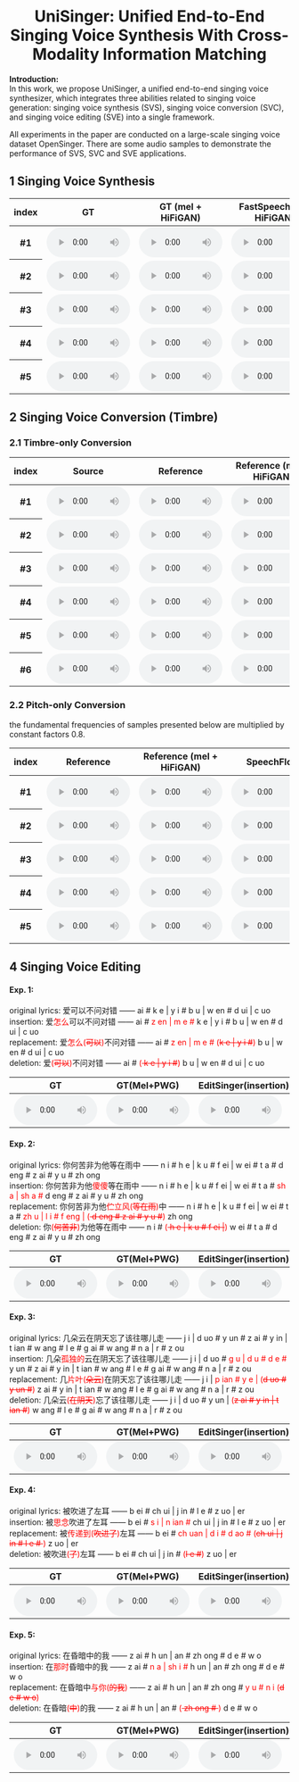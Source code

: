 # <center>UniSinger: Unified End-to-End Singing Voice Synthesis With Cross-Modality Information Matching</center>

**Introduction:**<br> 
In this work, we propose UniSinger, a unified end-to-end singing voice synthesizer, which integrates three abilities related to singing voice generation: singing voice synthesis (SVS), singing voice conversion (SVC), and singing voice editing (SVE) into a single framework. 

All experiments in the paper are conducted on a large-scale singing voice dataset OpenSinger. There are some audio samples to demonstrate the performance of SVS, SVC and SVE applications.

## 1 Singing Voice Synthesis

<div>
    <table style='width: 100%;'>
        <thead>
        <tr>
            <th>index</th>
            <th>GT</th>
            <th>GT (mel + HiFiGAN)</th>
            <th>FastSpeech 2 + HiFiGAN</th>
            <th>FastSpeech 2s</th>
            <th>VISinger</th>
            <th>UniSinger</th>
        </tr>
        </thead>
        <tbody>
        <tr>
            <th>#1</th>
            <td><audio style="width: 150px;" controls="" ><source src="resources/svs/gt/0000.mp3" type="audio/mp3"></audio></td>
            <td><audio style="width: 150px;" controls="" ><source src="resources/svs/mel+hifigan/0000.mp3" type="audio/mp3"></audio></td>
            <td><audio style="width: 150px;" controls="" ><source src="resources/svs/fs2/0000.mp3" type="audio/mp3"></audio></td>
            <td><audio style="width: 150px;" controls="" ><source src="resources/svs/fs2s/0000.mp3" type="audio/mp3"></audio></td>
            <td><audio style="width: 150px;" controls="" ><source src="resources/svs/visinger/0000.mp3" type="audio/mp3"></audio></td>
            <td><audio style="width: 150px;" controls="" ><source src="resources/svs/unisinger/0000.mp3" type="audio/mp3"></audio></td>
        </tr>
        <tr>
            <th>#2</th>
            <td><audio style="width: 150px;" controls="" ><source src="resources/svs/gt/0001.mp3" type="audio/mp3"></audio></td>
            <td><audio style="width: 150px;" controls="" ><source src="resources/svs/mel+hifigan/0001.mp3" type="audio/mp3"></audio></td>
            <td><audio style="width: 150px;" controls="" ><source src="resources/svs/fs2/0001.mp3" type="audio/mp3"></audio></td>
            <td><audio style="width: 150px;" controls="" ><source src="resources/svs/fs2s/0001.mp3" type="audio/mp3"></audio></td>
            <td><audio style="width: 150px;" controls="" ><source src="resources/svs/visinger/0001.mp3" type="audio/mp3"></audio></td>
            <td><audio style="width: 150px;" controls="" ><source src="resources/svs/unisinger/0001.mp3" type="audio/mp3"></audio></td>
        </tr>
        <tr>
            <th>#3</th>
            <td><audio style="width: 150px;" controls="" ><source src="resources/svs/gt/0002.mp3" type="audio/mp3"></audio></td>
            <td><audio style="width: 150px;" controls="" ><source src="resources/svs/mel+hifigan/0002.mp3" type="audio/mp3"></audio></td>
            <td><audio style="width: 150px;" controls="" ><source src="resources/svs/fs2/0002.mp3" type="audio/mp3"></audio></td>
            <td><audio style="width: 150px;" controls="" ><source src="resources/svs/fs2s/0002.mp3" type="audio/mp3"></audio></td>
            <td><audio style="width: 150px;" controls="" ><source src="resources/svs/visinger/0002.mp3" type="audio/mp3"></audio></td>
            <td><audio style="width: 150px;" controls="" ><source src="resources/svs/unisinger/0002.mp3" type="audio/mp3"></audio></td>
        </tr>
        <tr>
            <th>#4</th>
            <td><audio style="width: 150px;" controls="" ><source src="resources/svs/gt/0003.mp3" type="audio/mp3"></audio></td>
            <td><audio style="width: 150px;" controls="" ><source src="resources/svs/mel+hifigan/0003.mp3" type="audio/mp3"></audio></td>
            <td><audio style="width: 150px;" controls="" ><source src="resources/svs/fs2/0003.mp3" type="audio/mp3"></audio></td>
            <td><audio style="width: 150px;" controls="" ><source src="resources/svs/fs2s/0003.mp3" type="audio/mp3"></audio></td>
            <td><audio style="width: 150px;" controls="" ><source src="resources/svs/visinger/0003.mp3" type="audio/mp3"></audio></td>
            <td><audio style="width: 150px;" controls="" ><source src="resources/svs/unisinger/0003.mp3" type="audio/mp3"></audio></td>
        </tr>
        <tr>
            <th>#5</th>
            <td><audio style="width: 150px;" controls="" ><source src="resources/svs/gt/0004.mp3" type="audio/mp3"></audio></td>
            <td><audio style="width: 150px;" controls="" ><source src="resources/svs/mel+hifigan/0004.mp3" type="audio/mp3"></audio></td>
            <td><audio style="width: 150px;" controls="" ><source src="resources/svs/fs2/0004.mp3" type="audio/mp3"></audio></td>
            <td><audio style="width: 150px;" controls="" ><source src="resources/svs/fs2s/0004.mp3" type="audio/mp3"></audio></td>
            <td><audio style="width: 150px;" controls="" ><source src="resources/svs/visinger/0004.mp3" type="audio/mp3"></audio></td>
            <td><audio style="width: 150px;" controls="" ><source src="resources/svs/unisinger/0004.mp3" type="audio/mp3"></audio></td>
        </tr>
    </tbody>
    </table>
</div>

## 2 Singing Voice Conversion (Timbre)
### 2.1 Timbre-only Conversion
<div>
    <table style='width: 100%;'>
        <thead>
        <tr>
            <th>index</th>
            <th>Source</th>
            <th>Reference</th>
            <th>Reference (mel + HiFiGAN)</th>
            <th>SpeechFlow </th>
            <th>UniSinger </th>
        </tr>
        </thead>
        <tbody>
        <tr>
            <th>#1</th>
            <td><audio style="width: 150px;" controls="" ><source src="resources/svc/source/0000_m.wav" type="audio/wav"></audio></td>
            <td><audio style="width: 150px;" controls="" ><source src="resources/svc/ref/0000.wav" type="audio/wav"></audio></td>
            <td><audio style="width: 150px;" controls="" ><source src="resources/svc/ref+hifigan/0000.wav" type="audio/wav"></audio></td>
            <td><audio style="width: 150px;" controls="" ><source src="resources/svc/speechsplit_timbre/0000.wav" type="audio/wav"></audio></td>
            <td><audio style="width: 150px;" controls="" ><source src="resources/svc/unisnger_timbre/0000_m.wav" type="audio/wav"></audio></td>
        </tr>
        <tr>
            <th>#2</th>
            <td><audio style="width: 150px;" controls="" ><source src="resources/svc/source/0001_m.wav" type="audio/wav"></audio></td>
            <td><audio style="width: 150px;" controls="" ><source src="resources/svc/ref/0001.wav" type="audio/wav"></audio></td>
            <td><audio style="width: 150px;" controls="" ><source src="resources/svc/ref+hifigan/0001.wav" type="audio/wav"></audio></td>
            <td><audio style="width: 150px;" controls="" ><source src="resources/svc/speechsplit_timbre/0001.wav" type="audio/wav"></audio></td>
            <td><audio style="width: 150px;" controls="" ><source src="resources/svc/unisnger_timbre/0001_m.wav" type="audio/wav"></audio></td>
        </tr>
        <tr>
            <th>#3</th>
            <td><audio style="width: 150px;" controls="" ><source src="resources/svc/source/0002.wav" type="audio/wav"></audio></td>
            <td><audio style="width: 150px;" controls="" ><source src="resources/svc/ref/0002.wav" type="audio/wav"></audio></td>
            <td><audio style="width: 150px;" controls="" ><source src="resources/svc/ref+hifigan/0002.wav" type="audio/wav"></audio></td>
            <td><audio style="width: 150px;" controls="" ><source src="resources/svc/speechsplit_timbre/0002.wav" type="audio/wav"></audio></td>
            <td><audio style="width: 150px;" controls="" ><source src="resources/svc/unisnger_timbre/0002.wav" type="audio/wav"></audio></td>
        </tr>
        <tr>
            <th>#4</th>
            <td><audio style="width: 150px;" controls="" ><source src="resources/svc/source/0003_m.wav" type="audio/wav"></audio></td>
            <td><audio style="width: 150px;" controls="" ><source src="resources/svc/ref/0003.wav" type="audio/wav"></audio></td>
            <td><audio style="width: 150px;" controls="" ><source src="resources/svc/ref+hifigan/0003.wav" type="audio/wav"></audio></td>
            <td><audio style="width: 150px;" controls="" ><source src="resources/svc/speechsplit_timbre/0003.wav" type="audio/wav"></audio></td>
            <td><audio style="width: 150px;" controls="" ><source src="resources/svc/unisnger_timbre/0003_m.wav" type="audio/wav"></audio></td>
        </tr>
        <tr>
            <th>#5</th>
            <td><audio style="width: 150px;" controls="" ><source src="resources/svc/source/0004_m.wav" type="audio/mp3"></audio></td>
            <td><audio style="width: 150px;" controls="" ><source src="resources/svc/ref/0004.wav" type="audio/wav"></audio></td>
            <td><audio style="width: 150px;" controls="" ><source src="resources/svc/ref+hifigan/0004.wav" type="audio/wav"></audio></td>
            <td><audio style="width: 150px;" controls="" ><source src="resources/svc/speechsplit_timbre/0004.wav" type="audio/wav"></audio></td>
            <td><audio style="width: 150px;" controls="" ><source src="resources/svc/unisnger_timbre/0004_m.wav" type="audio/wav"></audio></td>
        </tr>
        <tr>
            <th>#6</th>
            <td><audio style="width: 150px;" controls="" ><source src="resources/svc/source/0005_m.wav" type="audio/mp3"></audio></td>
            <td><audio style="width: 150px;" controls="" ><source src="resources/svc/ref/0005.wav" type="audio/wav"></audio></td>
            <td><audio style="width: 150px;" controls="" ><source src="resources/svc/ref+hifigan/0005.wav" type="audio/wav"></audio></td>
            <td><audio style="width: 150px;" controls="" ><source src="resources/svc/speechsplit_timbre/0005.wav" type="audio/wav"></audio></td>
            <td><audio style="width: 150px;" controls="" ><source src="resources/svc/unisnger_timbre/0005_m.wav" type="audio/wav"></audio></td>
        </tr>
    </tbody>
    </table>
</div>

### 2.2 Pitch-only Conversion
the fundamental frequencies of samples presented below are multiplied by constant factors 0.8.
<div>
    <table style='width: 100%;'>
        <thead>
        <tr>
            <th>index</th>
            <th>Reference</th>
            <th>Reference (mel + HiFiGAN)</th>
            <th>SpeechFlow</th>
            <th>UniSinger</th>
        </tr>
        </thead>
        <tbody>
        <tr>
            <th>#1</th>
            <td><audio style="width: 150px;" controls="" ><source src="resources/svc_pitch/ref/0000.wav" type="audio/wav"></audio></td>
            <td><audio style="width: 150px;" controls="" ><source src="resources/svc_pitch/mel+hifigan/0000.wav" type="audio/wav"></audio></td>
            <td><audio style="width: 150px;" controls="" ><source src="resources/svc_pitch/speechsplit/0000.wav" type="audio/wav"></audio></td>
            <td><audio style="width: 150px;" controls="" ><source src="resources/svc_pitch/unisinger_pitch/0000.wav" type="audio/wav"></audio></td>
        </tr>
        <tr>
            <th>#2</th>
            <td><audio style="width: 150px;" controls="" ><source src="resources/svc_pitch/ref/0001.wav" type="audio/wav"></audio></td>
            <td><audio style="width: 150px;" controls="" ><source src="resources/svc_pitch/mel+hifigan/0001.wav" type="audio/wav"></audio></td>
            <td><audio style="width: 150px;" controls="" ><source src="resources/svc_pitch/speechsplit/0001.wav" type="audio/wav"></audio></td>
            <td><audio style="width: 150px;" controls="" ><source src="resources/svc_pitch/unisinger_pitch/0001.wav" type="audio/wav"></audio></td>
        </tr>
        <tr>
            <th>#3</th>
            <td><audio style="width: 150px;" controls="" ><source src="resources/svc_pitch/ref/0002.wav" type="audio/wav"></audio></td>
            <td><audio style="width: 150px;" controls="" ><source src="resources/svc_pitch/mel+hifigan/0002.wav" type="audio/wav"></audio></td>
            <td><audio style="width: 150px;" controls="" ><source src="resources/svc_pitch/speechsplit/0002.wav" type="audio/wav"></audio></td>
            <td><audio style="width: 150px;" controls="" ><source src="resources/svc_pitch/unisinger_pitch/0002.wav" type="audio/wav"></audio></td>
        </tr>
        <tr>
            <th>#4</th>
            <td><audio style="width: 150px;" controls="" ><source src="resources/svc_pitch/ref/0003.wav" type="audio/wav"></audio></td>
            <td><audio style="width: 150px;" controls="" ><source src="resources/svc_pitch/mel+hifigan/0003.wav" type="audio/wav"></audio></td>
            <td><audio style="width: 150px;" controls="" ><source src="resources/svc_pitch/speechsplit/0003.wav" type="audio/wav"></audio></td>
            <td><audio style="width: 150px;" controls="" ><source src="resources/svc_pitch/unisinger_pitch/0003.wav" type="audio/wav"></audio></td>
        </tr>
        <tr>
            <th>#5</th>
            <td><audio style="width: 150px;" controls="" ><source src="resources/svc_pitch/ref/0004.wav" type="audio/wav"></audio></td>
            <td><audio style="width: 150px;" controls="" ><source src="resources/svc_pitch/mel+hifigan/0004.wav" type="audio/wav"></audio></td>
            <td><audio style="width: 150px;" controls="" ><source src="resources/svc_pitch/speechsplit/0004.wav" type="audio/wav"></audio></td>
            <td><audio style="width: 150px;" controls="" ><source src="resources/svc_pitch/unisinger_pitch/0004.wav" type="audio/wav"></audio></td>
        </tr>
    </tbody>
    </table>
</div>

## 4 Singing Voice Editing
#### Exp. 1:
original lyrics: 爱可以不问对错 —— <BOS> ai # k e | y i # b u | w en # d ui | c uo <EOS> <br>
insertion: 爱<font color="red">怎么</font>可以不问对错 —— <BOS> ai # <font color="red">z en | m e #</font> k e | y i # b u | w en # d ui | c uo <EOS> <br>
replacement: 爱<font color="red">怎么(<strike>可以</strike>)</font>不问对错 —— <BOS> ai #<font color="red"> z en | m e # (<strike>k e | y i #</strike>) </font>  b u | w en # d ui | c uo <EOS> <br>
deletion: 爱<font color="red">(<strike>可以</strike>)</font>不问对错 —— <BOS> ai # <font color="red">(<strike> k e | y i #</strike>)</font> b u | w en # d ui | c uo <EOS> <br>
<div>
    <table style='width: 100%;'>
        <thead>
        <tr>
            <th>GT</th>
            <th>GT(Mel+PWG)</th>
            <th>EditSinger(insertion)</th>
            <th>EditSinger(replacement)</th>
            <th>EditSinger(deletion)</th>
        </tr>
        </thead>
        <tbody>
        <tr>
            <td><audio style="width: 150px;" controls="" ><source src="resources/MOS1/GT/0000000002.mp3" type="audio/mp3"></audio></td>
            <td><audio style="width: 150px;" controls="" ><source src="resources/MOS1/GT(mel+pwg)/0000000002.wav" type="audio/wav"></audio></td>
            <td><audio style="width: 150px;" controls="" ><source src="resources/MOS1/editsinger(insertion)/0000000002.wav" type="audio/wav"></audio></td>
            <td><audio style="width: 150px;" controls="" ><source src="resources/MOS1/editsinger(replacement)/0000000002.wav" type="audio/wav"></audio></td>
            <td><audio style="width: 150px;" controls="" ><source src="resources/MOS1/editsinger(deletion)/0000000002.wav" type="audio/wav"></audio></td>
        </tr>
    </tbody>
    </table>
</div>

#### Exp. 2:
original lyrics: 你何苦非为他等在雨中 —— <BOS> n i # h e | k u # f ei | w ei # t a # d eng # z ai # y u # zh ong <EOS> <br>
insertion: 你何苦非为他<font color="red">傻傻</font>等在雨中 —— <BOS> n i # h e | k u # f ei | w ei # t a # <font color="red">sh a | sh a #</font> d eng # z ai # y u # zh ong <EOS> <br>
replacement: 你何苦非为他<font color="red">伫立风(<strike>等在雨</strike>)</font>中 —— <BOS> n i # h e | k u # f ei | w ei # t a # <font color="red">zh u | l i # f eng | (<strike> d eng # z ai # y u #</strike>)</font> zh ong <EOS> <br>
deletion: 你<font color="red">(<strike>何苦非</strike>)</font>为他等在雨中 —— <BOS> n i # <font color="red">(<strike> h e | k u # f ei |</strike>)</font> w ei # t a # d eng # z ai # y u # zh ong <EOS> <br>
<div>
    <table style='width: 100%;'>
        <thead>
        <tr>
            <th>GT</th>
            <th>GT(Mel+PWG)</th>
            <th>EditSinger(insertion)</th>
            <th>EditSinger(replacement)</th>
            <th>EditSinger(deletion)</th>
        </tr>
        </thead>
        <tbody>
        <tr>
            <td><audio style="width: 150px;" controls="" ><source src="resources/MOS1/GT/0000000003.mp3" type="audio/mp3"></audio></td>
            <td><audio style="width: 150px;" controls="" ><source src="resources/MOS1/GT(mel+pwg)/0000000003.wav" type="audio/wav"></audio></td>
            <td><audio style="width: 150px;" controls="" ><source src="resources/MOS1/editsinger(insertion)/0000000003.wav" type="audio/wav"></audio></td>
            <td><audio style="width: 150px;" controls="" ><source src="resources/MOS1/editsinger(replacement)/0000000003.wav" type="audio/wav"></audio></td>
            <td><audio style="width: 150px;" controls="" ><source src="resources/MOS1/editsinger(deletion)/0000000003.wav" type="audio/wav"></audio></td>
        </tr>
    </tbody>
    </table>
</div>

#### Exp. 3:
original lyrics: 几朵云在阴天忘了该往哪儿走 —— <BOS> j i | d uo # y un # z ai # y in | t ian # w ang # l e # g ai # w ang # n a | r # z ou <EOS> <br>
insertion: 几朵<font color="red">孤独的</font>云在阴天忘了该往哪儿走 —— <BOS> j i | d uo # <font color="red">g u | d u # d e #</font> y un # z ai # y in | t ian # w ang # l e # g ai # w ang # n a | r # z ou <EOS> <br>
replacement: 几<font color="red">片叶(<strike>朵云</strike>)</font>在阴天忘了该往哪儿走 —— <BOS> j i | <font color="red">p ian # y e | (<strike>d uo # y un #</strike>)</font> z ai # y in | t ian # w ang # l e # g ai # w ang # n a | r # z ou <EOS> <br>
deletion: 几朵云<font color="red">(<strike>在阴天</strike>)</font>忘了该往哪儿走 —— <BOS> j i | d uo # y un | <font color="red">(<strike>z ai # y in | t ian #</strike>)</font> w ang # l e # g ai # w ang # n a | r # z ou <EOS> <br>
<div>
    <table style='width: 100%;'>
        <thead>
        <tr>
            <th>GT</th>
            <th>GT(Mel+PWG)</th>
            <th>EditSinger(insertion)</th>
            <th>EditSinger(replacement)</th>
            <th>EditSinger(deletion)</th>
        </tr>
        </thead>
        <tbody>
        <tr>
            <td><audio style="width: 150px;" controls="" ><source src="resources/MOS1/GT/0000000011.mp3" type="audio/mp3"></audio></td>
            <td><audio style="width: 150px;" controls="" ><source src="resources/MOS1/GT(mel+pwg)/0000000011.wav" type="audio/wav"></audio></td>
            <td><audio style="width: 150px;" controls="" ><source src="resources/MOS1/editsinger(insertion)/0000000011.wav" type="audio/wav"></audio></td>
            <td><audio style="width: 150px;" controls="" ><source src="resources/MOS1/editsinger(replacement)/0000000011.wav" type="audio/wav"></audio></td>
            <td><audio style="width: 150px;" controls="" ><source src="resources/MOS1/editsinger(deletion)/0000000011.wav" type="audio/wav"></audio></td>
        </tr>
    </tbody>
    </table>
</div>

#### Exp. 4:
original lyrics: 被吹进了左耳 —— <BOS> b ei # ch ui | j in # l e # z uo | er <EOS> <br>
insertion: 被<font color="red">思念</font>吹进了左耳 —— <BOS> b ei # <font color="red">s i | n ian #</font> ch ui | j in # l e # z uo | er <EOS> <br>
replacement: 被<font color="red">传递到(<strike>吹进了</strike>)</font>左耳 —— <BOS> b ei # <font color="red">ch uan | d i # d ao # (<strike>ch ui | j in # l e # </strike>)</font> z uo | er <EOS> <br>
deletion: 被吹进<font color="red">(<strike>了</strike>)</font>左耳 —— <BOS> b ei # ch ui | j in # <font color="red">(<strike>l e #</strike>)</font> z uo | er <EOS> <br>
<div>
    <table style='width: 100%;'>
        <thead>
        <tr>
            <th>GT</th>
            <th>GT(Mel+PWG)</th>
            <th>EditSinger(insertion)</th>
            <th>EditSinger(replacement)</th>
            <th>EditSinger(deletion)</th>
        </tr>
        </thead>
        <tbody>
        <tr>
            <td><audio style="width: 150px;" controls="" ><source src="resources/MOS1/GT/0000000012.mp3" type="audio/mp3"></audio></td>
            <td><audio style="width: 150px;" controls="" ><source src="resources/MOS1/GT(mel+pwg)/0000000012.wav" type="audio/wav"></audio></td>
            <td><audio style="width: 150px;" controls="" ><source src="resources/MOS1/editsinger(insertion)/0000000012.wav" type="audio/wav"></audio></td>
            <td><audio style="width: 150px;" controls="" ><source src="resources/MOS1/editsinger(replacement)/0000000012.wav" type="audio/wav"></audio></td>
            <td><audio style="width: 150px;" controls="" ><source src="resources/MOS1/editsinger(deletion)/0000000012.wav" type="audio/wav"></audio></td>
        </tr>
    </tbody>
    </table>
</div>

#### Exp. 5:
original lyrics: 在昏暗中的我 —— <BOS> z ai # h un | an # zh ong # d e # w o <EOS> <br>
insertion: 在<font color="red">那时</font>昏暗中的我 —— <BOS> z ai # <font color="red">n a | sh i #</font> h un | an # zh ong # d e # w o <EOS> <br>
replacement: 在昏暗中<font color="red">与你(<strike>的我</strike>)</font> —— <BOS> z ai # h un | an # zh ong # <font color="red">y u # n i (<strike>d e # w o</strike>)</font> <EOS> <br>
deletion: 在昏暗<font color="red">(<strike>中</strike>)</font>的我 —— <BOS> z ai # h un | an # <font color="red">(<strike> zh ong # </strike>)</font> d e # w o <EOS> <br>
<div>
    <table style='width: 100%;'>
        <thead>
        <tr>
            <th>GT</th>
            <th>GT(Mel+PWG)</th>
            <th>EditSinger(insertion)</th>
            <th>EditSinger(replacement)</th>
            <th>EditSinger(deletion)</th>
        </tr>
        </thead>
        <tbody>
        <tr>
            <td><audio style="width: 150px;" controls="" ><source src="resources/MOS1/GT/0000000013.mp3" type="audio/mp3"></audio></td>
            <td><audio style="width: 150px;" controls="" ><source src="resources/MOS1/GT(mel+pwg)/0000000013.wav" type="audio/wav"></audio></td>
            <td><audio style="width: 150px;" controls="" ><source src="resources/MOS1/editsinger(insertion)/0000000013.wav" type="audio/wav"></audio></td>
            <td><audio style="width: 150px;" controls="" ><source src="resources/MOS1/editsinger(replacement)/0000000013.wav" type="audio/wav"></audio></td>
            <td><audio style="width: 150px;" controls="" ><source src="resources/MOS1/editsinger(deletion)/0000000013.wav" type="audio/wav"></audio></td>
        </tr>
    </tbody>
    </table>
</div>

